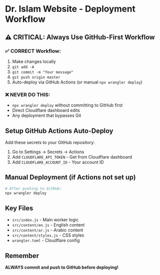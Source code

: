 # Dr. Islam Website - Deployment Workflow

## ⚠️ CRITICAL: Always Use GitHub-First Workflow

### ✅ CORRECT Workflow:
1. Make changes locally
2. `git add -A`
3. `git commit -m "Your message"`
4. `git push origin master`
5. Auto-deploy via GitHub Actions (or manual `npx wrangler deploy`)

### ❌ NEVER DO THIS:
- `npx wrangler deploy` without committing to GitHub first
- Direct Cloudflare dashboard edits
- Any deployment that bypasses Git

## Setup GitHub Actions Auto-Deploy

Add these secrets to your GitHub repository:
1. Go to Settings → Secrets → Actions
2. Add `CLOUDFLARE_API_TOKEN` - Get from Cloudflare dashboard
3. Add `CLOUDFLARE_ACCOUNT_ID` - Your account ID

## Manual Deployment (if Actions not set up)
```bash
# After pushing to GitHub:
npx wrangler deploy
```

## Key Files
- `src/index.js` - Main worker logic
- `src/content/en.js` - English content
- `src/content/ar.js` - Arabic content  
- `src/content/styles.js` - CSS styles
- `wrangler.toml` - Cloudflare config

## Remember
**ALWAYS commit and push to GitHub before deploying!**
